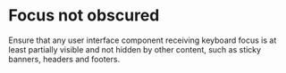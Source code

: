 # Focus not obscured

Ensure that any user interface component receiving keyboard focus is at least partially visible and not hidden by other content, such as sticky banners, headers and footers.
